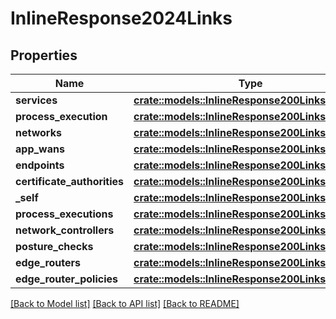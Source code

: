 # InlineResponse2024Links

## Properties

Name | Type | Description | Notes
------------ | ------------- | ------------- | -------------
**services** | [**crate::models::InlineResponse200LinksSelf**](inline_response_200__links_self.md) |  | 
**process_execution** | [**crate::models::InlineResponse200LinksNetwork**](inline_response_200__links_network.md) |  | 
**networks** | [**crate::models::InlineResponse200LinksNetwork**](inline_response_200__links_network.md) |  | 
**app_wans** | [**crate::models::InlineResponse200LinksSelf**](inline_response_200__links_self.md) |  | 
**endpoints** | [**crate::models::InlineResponse200LinksSelf**](inline_response_200__links_self.md) |  | 
**certificate_authorities** | [**crate::models::InlineResponse200LinksSelf**](inline_response_200__links_self.md) |  | 
**_self** | [**crate::models::InlineResponse200LinksSelf**](inline_response_200__links_self.md) |  | 
**process_executions** | [**crate::models::InlineResponse200LinksNetwork**](inline_response_200__links_network.md) |  | 
**network_controllers** | [**crate::models::InlineResponse200LinksSelf**](inline_response_200__links_self.md) |  | 
**posture_checks** | [**crate::models::InlineResponse200LinksSelf**](inline_response_200__links_self.md) |  | 
**edge_routers** | [**crate::models::InlineResponse200LinksSelf**](inline_response_200__links_self.md) |  | 
**edge_router_policies** | [**crate::models::InlineResponse200LinksSelf**](inline_response_200__links_self.md) |  | 

[[Back to Model list]](../README.md#documentation-for-models) [[Back to API list]](../README.md#documentation-for-api-endpoints) [[Back to README]](../README.md)


